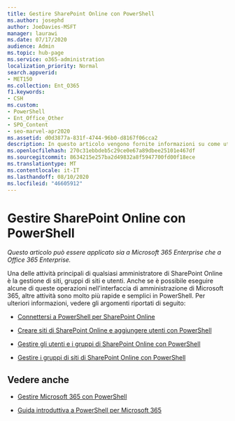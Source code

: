 ```yaml
---
title: Gestire SharePoint Online con PowerShell
ms.author: josephd
author: JoeDavies-MSFT
manager: laurawi
ms.date: 07/17/2020
audience: Admin
ms.topic: hub-page
ms.service: o365-administration
localization_priority: Normal
search.appverid:
- MET150
ms.collection: Ent_O365
f1.keywords:
- CSH
ms.custom:
- PowerShell
- Ent_Office_Other
- SPO_Content
- seo-marvel-apr2020
ms.assetid: d0d3877a-831f-4744-96b0-d8167f06cca2
description: In questo articolo vengono fornite informazioni su come utilizzare PowerShell per Microsoft 365 per gestire gli utenti, i gruppi e i gruppi di siti di SharePoint Online.
ms.openlocfilehash: 270c31ebbdeb5c29ce0e67a89dbee25101e467df
ms.sourcegitcommit: 8634215e257ba2d49832a8f5947700fd00f18ece
ms.translationtype: MT
ms.contentlocale: it-IT
ms.lasthandoff: 08/10/2020
ms.locfileid: "46605912"
---
```

# <a name="manage-sharepoint-online-with-powershell"></a>Gestire SharePoint Online con PowerShell

*Questo articolo può essere applicato sia a Microsoft 365 Enterprise che a Office 365 Enterprise.*

Una delle attività principali di qualsiasi amministratore di SharePoint Online è la gestione di siti, gruppi di siti e utenti. Anche se è possibile eseguire alcune di queste operazioni nell'interfaccia di amministrazione di Microsoft 365, altre attività sono molto più rapide e semplici in PowerShell. Per ulteriori informazioni, vedere gli argomenti riportati di seguito:

- [Connettersi a PowerShell per SharePoint Online](https://docs.microsoft.com/powershell/sharepoint/sharepoint-online/connect-sharepoint-online?view=sharepoint-ps)
  
- [Creare siti di SharePoint Online e aggiungere utenti con PowerShell](create-sharepoint-sites-and-add-users-with-powershell.md)
    
- [Gestire gli utenti e i gruppi di SharePoint Online con PowerShell](manage-sharepoint-users-and-groups-with-powershell.md)
    
- [Gestire i gruppi di siti di SharePoint Online con PowerShell](manage-sharepoint-site-groups-with-powershell.md)
    
## <a name="see-also"></a>Vedere anche

- [Gestire Microsoft 365 con PowerShell](manage-office-365-with-office-365-powershell.md)

- [Guida introduttiva a PowerShell per Microsoft 365](getting-started-with-office-365-powershell.md)
